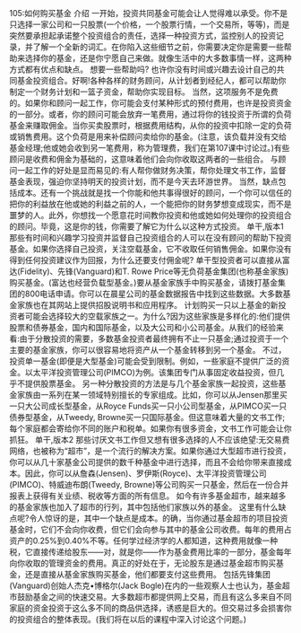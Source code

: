 105:如何购买基金
介绍
一开始，投资共同基金可能会让人觉得难以承受。你不是只选择一家公司和一只股票(一个价格，一个股票行情，一个交易所，等等)，而是突然要承担起承诺整个投资组合的责任，选择一种投资方式，监控别人的投资记录，并了解一个全新的词汇。在你陷入这些细节之前，你需要决定你是需要一些帮助来选择你的基金，还是你宁愿自己来做。就像生活中的大多数事情一样，这两种方式都有优点和缺点。
想要一些帮助吗?
也许你没有时间或兴趣去设计自己的共同基金投资组合。好啊!各种各样的财务顾问，从计划者到经纪人，都可以帮助你制定一个财务计划和一篮子资金，帮助你实现目标。
当然，这项服务不是免费的。如果你和顾问一起工作，你可能会支付某种形式的预付费用，也许是投资资金的一部分。或者，你的顾问可能会放弃一笔费用，通过将你的钱投资于所谓的负荷基金来赚取佣金。当你买卖股票时，根据费用结构，从你的投资中扣除一定的负荷或销售费用。这个负荷是用来补偿顾问卖给你的基金。(注意，该负载并没有交给基金经理;他或她会收到另一笔费用，称为管理费，我们在第107课中讨论过。)有些顾问是收费和佣金为基础的，这意味着他们会向你收取这两者的一些组合。
与顾问一起工作的好处是显而易见的:有人帮你做财务决策，帮你处理文书工作，监督基金表现，强迫你坚持明天的投资计划，而不是今天去环游世界。
当然，缺点包括成本。还有一个挑战就是找一个你能和他共事得很好的顾问，一个你可以信任的把你的利益放在他或她的利益之前的人，一个能把你的财务梦想变成现实，而不是噩梦的人。此外，你想找一个愿意花时间教你投资和他或她如何处理你的投资组合的顾问。毕竟，这是你的钱，你需要了解它为什么以这种方式投资。
单干,版本1
那些有时间和兴趣学习投资并监督自己投资组合的人可以在没有顾问的帮助下投资基金。如果你选择自己投资，关注空载基金，它不收取任何销售佣金。如果你没有得到任何投资建议作为回报，为什么还要支付佣金呢?
单干型投资者可以直接从富达(Fidelity)、先锋(Vanguard)和T. Rowe Price等无负荷基金集团(也称基金家族)购买基金。(富达也经营负载型基金。)要从基金家族手中购买基金，请拨打基金集团的800电话申请。你可以在晨星公司的基金数据报告中找到这些数据。大多数基金家族也在其网站上提供招股说明书和应用程序。
计划购买一只以上基金的新投资者可能会选择较大的空载家族之一。为什么?因为这些家族是多样化的:他们提供股票和债券基金，国内和国际基金，以及大公司和小公司基金。从我们的经验来看:由于分散投资的需要，多数基金投资者最终拥有不止一只基金;通过投资于一个主要的基金家族，你可以很容易地将资产从一个基金转移到另一个基金。
不过，投资单一基金(即便是大型基金)可能会受到限制。例如，一些家庭不提供广泛的资金。以太平洋投资管理公司(PIMCO)为例。该集团专门从事固定收益投资，但几乎不提供股票基金。
另一种分散投资的方法是与几个基金家族一起投资，这些基金家族由一系列在某一领域特别擅长的专家组成。比如，你可以从Jensen那里买一只大公司成长型基金，从Royce Funds买一只小公司型基金，从PIMCO买一只债券型基金，从Tweedy, Browne买一只国际基金。但这意味着大量的文书工作;每个家庭都会寄给你不同的账户和税单。如果你有很多资金，文书工作可能会让你抓狂。
单干,版本2
那些讨厌文书工作但又想有很多选择的人不应该绝望:无交易费网络，也被称为“超市”，是一个流行的解决方案。如果你通过大型超市进行投资，你可以从几十家基金公司提供的数千种基金中进行选择，而且不会给你带来直接成本。因此，你可以从詹森(Jensen)、罗伊斯(Royce)、太平洋投资管理公司(PIMCO)、特威迪布朗(Tweedy, Browne)等公司购买一只基金，然后在一份合并报表上获得有关业绩、税收等方面的所有信息。
如今有许多基金超市，越来越多的基金家族也加入了超市的行列，其中包括他们家族以外的基金。
这里有什么缺点呢?令人惊讶的是，其中一个缺点是成本。的确，当你通过基金超市的项目投资基金时，它们不会向你收费，但它们会向参与其中的基金公司收费。每年的费用占资产的0.25%到0.40%不等。任何学过经济学的人都知道，这种费用就像一种税，它直接传递给股东——对，就是你——作为基金费用比率的一部分，基金每年向你收取的管理资金的费用。真正的好处在于，无论股东是通过基金超市购买基金，还是直接从基金家族购买基金，他们都要支付这些费用。
包括先锋集团(Vanguard)创始人杰克•博格尔(Jack Bogle)在内的一些观察人士也认为，基金超市鼓励基金之间的快速交易。大多数超市都提供网上交易，而且有这么多来自不同家庭的资金投资于这么多不同的商品供选择，诱惑是巨大的。但交易过多会损害你的投资组合的整体表现。(我们将在以后的课程中深入讨论这个问题。)